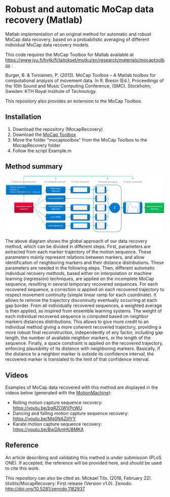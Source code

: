 # Robust and automatic MoCap data recovery (Matlab)

Matlab implementation of an original method for automatic and robust MoCap data recovery, based on a probabilistic averaging of different individual MoCap data recovery models.

This code requires the MoCap Toolbox for Matlab available at https://www.jyu.fi/hytk/fi/laitokset/mutku/en/research/materials/mocaptoolbox :

Burger, B. & Toiviainen, P. (2013). MoCap Toolbox – A Matlab toolbox for computational analysis of movement data. In R. Bresin (Ed.), Proceedings of the 10th Sound and Music Computing Conference, (SMC). Stockholm, Sweden: KTH Royal Institute of Technology.

This repository also provides an extension to the MoCap Toolbox.

## Installation

1. Download the repository (MocapRecovery)
2. Download the [MoCap Toolbox](https://www.jyu.fi/hytk/fi/laitokset/mutku/en/research/materials/mocaptoolbox)
3. Move the folder "mocaptoolbox" from the MoCap Toolbox to the MocapRecovery folder
4. Follow the script Example.m

## Method summary

![Method block diagram](BlockDiagram.jpg)

The above diagram shows the global approach of our data recovery method, which can be divided in different steps. First, parameters are extracted from each marker trajectory of the motion sequence. These parameters mainly represent relations between markers, and allow identification of neighboring markers and their distance distributions. These parameters are needed in the following steps. Then, different automatic individual recovery methods, based either on interpolation or machine learning (regression) techniques, are applied on the incomplete MoCap sequence, resulting in several temporary recovered sequences. For each recovered sequence, a correction is applied on each recovered trajectory to respect movement continuity (simple linear ramp for each coordinate). It allows to remove the trajectory disconinuity eventually occurring at each gap border. From all individually recovered sequences, a weighted average is then applied, as inspired from ensemble learning systems. The weight of each individual recovered sequence is computed based on neighbor markers distances distributions. This allows to give more credit to an individual method giving a more coherent recovered trajectory, providing a more robust final reconstruction, independently of any factor, including gap length, the number of available neighbor markers, or the length of the sequence. Finally, a space constraint is applied on the recovered trajectory, enforcing plausibility of its distance with neighboring markers. Basically, if the distance to a neighbor marker is outside its confidence interval, the recovered marker is translated to the limit of that confidence interval.

## Videos

Examples of MoCap data recovered with this method are displayed in the videos below (generated with the [MotionMachine](https://github.com/numediart/ofxMotionMachine)):

* Rolling motion capture sequence recovery: https://youtu.be/bgRZOWVPcWU
* Dancing and falling motion capture sequence recovery: https://youtu.be/Mq0NAZilIYY
* Karate motion capture sequence recovery: https://youtu.be/BwDAmHU8MKA

## Reference

An article describing and validating this method is under submission (PLoS ONE). If accepted, the reference will be provided here, and should be used to cite this work.

This repository can also be cited as: Mickael Tits. (2018, February 22). titsitits/MocapRecovery: First release (Version v1.0). Zenodo. http://doi.org/10.5281/zenodo.1182937
